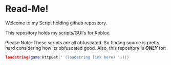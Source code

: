 # Read-Me!

Welcome to my Script holding github repository.

This repository holds my scripts/GUI's for Roblox.

Please Note: These scripts are ~~all~~ obfuscated. So finding source is pretty hard considering how its obfuscated good. Also, this repository is ***ONLY*** for:
```lua
loadstring(game:HttpGet(' (loadstring link here) '))()
```

